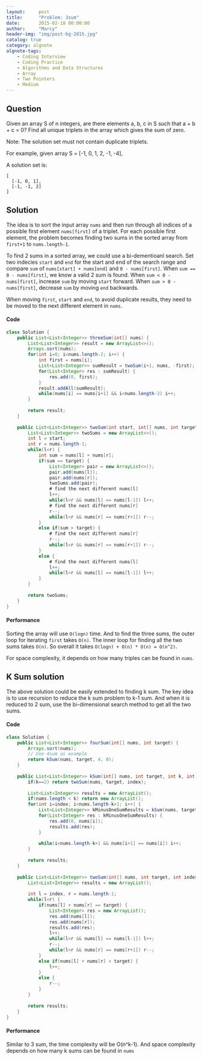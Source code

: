 ```yaml
---
layout:     post
title:      "Problem: 3sum"
date:       2015-02-18 00:00:00
author:     "Marcy"
header-img: "img/post-bg-2015.jpg"
catalog: true
category: algnote
algnote-tags:
    - Coding Interview
    - Coding Practice
    - Algorithms and Data Structures
    - Array
    - Two Pointers
    - Medium
---
```


## Question

Given an array S of n integers, are there elements a, b, c in S such that a + b + c = 0? Find all unique triplets in the array which gives the sum of zero.

Note: The solution set must not contain duplicate triplets.

For example, given array S = [-1, 0, 1, 2, -1, -4],

A solution set is:
```
[
  [-1, 0, 1],
  [-1, -1, 2]
]
```

## Solution

The idea is to sort the input array `nums` and then run through all indices of a possible first element `nums[first]` of a triplet. For each possible first element, the problem becomes finding two sums in the sorted array from `first+1` to `nums.length-1`. 

To find 2 sums in a sorted array, we could use a bi-dementioanl search. Set two indecies `start` and `end` for the start and end of the search range and compare `sum` of `nums[start] + nums[end]` and `0 - nums[first]`. When `sum == 0 - nums[first]`, we know a valid 2 sum is found. When `sum < 0 - nums[first]`, increase `sum` by moving `start` forward. When `sum > 0 - nums[first]`, decrease `sum` by moving `end` backwards.

When moving `first`, `start` and `end`, to avoid duplicate results, they need to be moved to the next different element in `nums`.

#### Code
```java
class Solution {
    public List<List<Integer>> threeSum(int[] nums) {
        List<List<Integer>> result = new ArrayList<>();
        Arrays.sort(nums);
        for(int i=0; i<nums.length-2; i++) {
            int first = nums[i];
            List<List<Integer>> sumResult = twoSum(i+1, nums, -first);
            for(List<Integer> res : sumResult) {
                res.add(0, first);
            }
            result.addAll(sumResult);
            while(nums[i] == nums[i+1] && i<nums.length-2) i++;
        }
        
        return result;
    }
    
    public List<List<Integer>> twoSum(int start, int[] nums, int target) {
        List<List<Integer>> twoSums = new ArrayList<>();
        int l = start;
        int r = nums.length-1;
        while(l<r) {
            int sum = nums[l] + nums[r];
            if(sum == target) {
                List<Integer> pair = new ArrayList<>();
                pair.add(nums[l]);
                pair.add(nums[r]);
                twoSums.add(pair);
                # find the next different nums[l]
                l++;
                while(l<r && nums[l] == nums[l-1]) l++;
                # find the next different nums[r]
                r--;
                while(l<r && nums[r] == nums[r+1]) r--;
            }
            else if(sum > target) {
                # find the next different nums[r]
                r--;
                while(l<r && nums[r] == nums[r+1]) r--;
            }
            else {
                # find the next different nums[l]
                l++;
                while(l<r && nums[l] == nums[l-1]) l++;
            }
        }
        
        return twoSums;
    }
}
```

#### Performance

Sorting the array will use `O(logn)` time. And to find the three sums, the outer loop for iterating `first` takes `O(n)`. The inner loop for finding all the two sums takes `O(n)`. So overall it takes `O(logn) + O(n) * O(n) = O(n^2)`.

For space complexity, it depends on how many triples can be found in `nums`. 

## K Sum solution

The above solution could be easily extended to finding k sum. The key idea is to use recursion to reduce the k sum problem to k-1 sum. And when it is reduced to 2 sum, use the bi-dimensional search method to get all the two sums.

#### Code
```java
class Solution {
    public List<List<Integer>> fourSum(int[] nums, int target) {
        Arrays.sort(nums);
        // Use 4sum as example
        return kSum(nums, target, 4, 0);
    }
    
    public List<List<Integer>> kSum(int[] nums, int target, int k, int index) {
        if(k==2) return twoSum(nums, target, index);
        
        List<List<Integer>> results = new ArrayList();
        if(nums.length < k) return new ArrayList();
        for(int i=index; i<nums.length-k+1; i++) {
            List<List<Integer>> kMinusOneSumResults = kSum(nums, target-nums[i], k-1, i+1);
            for(List<Integer> res : kMinusOneSumResults) {
                res.add(0, nums[i]);
                results.add(res);
            }
            
            while(i<nums.length-k+1 && nums[i+1] == nums[i]) i++;
        }
        
        return results;
    }
    
    public List<List<Integer>> twoSum(int[] nums, int target, int index) {
        List<List<Integer>> results = new ArrayList();
        
        int l = index, r = nums.length-1;
        while(l<r) {
            if(nums[l] + nums[r] == target) {
                List<Integer> res = new ArrayList();
                res.add(nums[l]);
                res.add(nums[r]);
                results.add(res);
                l++;
                while(l<r && nums[l] == nums[l-1]) l++;
                r--;
                while(l<r && nums[r] == nums[r+1]) r--;
            }
            else if(nums[l] + nums[r] < target) {
                l++;
            }
            else {
                r--;
            }
        }
        
        return results;
    }
}
```

#### Performance

Similar to 3 sum, the time complexity will be O(n^k-1). And space complexity depends on how many k sums can be found in `nums`
